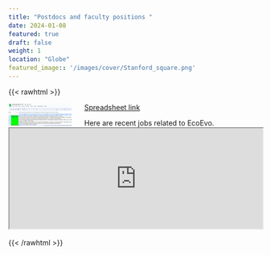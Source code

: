 ```yaml
---
title: "Postdocs and faculty positions "
date: 2024-01-08
featured: true
draft: false
weight: 1
location: "Globe"
featured_image:: '/images/cover/Stanford_square.png'
---
```

{{< rawhtml >}}
<div>
<img src="IES_jobs02.png" alt="logo" style="float:left;width:25%;height:25%;padding:0 25px 0 0;">
<!--<h2> Advisor: Claudia Stephan </h2>-->    
<a href="https://docs.google.com/spreadsheets/d/1Fvh1BZANNKsn8oVqqN2V4mQtKjpivU7fGqygNTTRAj8/edit#gid=1864294017">Spreadsheet link</a>

<p> Here are recent jobs related to EcoEvo.

  <iframe src="https://docs.google.com/spreadsheets/d/1Fvh1BZANNKsn8oVqqN2V4mQtKjpivU7fGqygNTTRAj8/edit#gid=1864294017" width="100%" height="200"></iframe>

</p>
</div>
{{< /rawhtml >}}
<!--more-->

